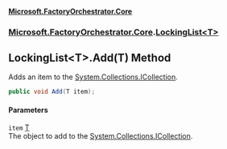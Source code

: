 #### [Microsoft.FactoryOrchestrator.Core](./Microsoft-FactoryOrchestrator-Core.md 'Microsoft.FactoryOrchestrator.Core')
### [Microsoft.FactoryOrchestrator.Core](./Microsoft-FactoryOrchestrator-Core.md 'Microsoft.FactoryOrchestrator.Core').[LockingList&lt;T&gt;](./Microsoft-FactoryOrchestrator-Core-LockingList-T-.md 'Microsoft.FactoryOrchestrator.Core.LockingList&lt;T&gt;')
## LockingList&lt;T&gt;.Add(T) Method
Adds an item to the [System.Collections.ICollection](https://docs.microsoft.com/en-us/dotnet/api/System.Collections.ICollection 'System.Collections.ICollection').  
```csharp
public void Add(T item);
```
#### Parameters
<a name='Microsoft-FactoryOrchestrator-Core-LockingList-T--Add(T)-item'></a>
`item` [T](./Microsoft-FactoryOrchestrator-Core-LockingList-T-.md#Microsoft-FactoryOrchestrator-Core-LockingList-T--T 'Microsoft.FactoryOrchestrator.Core.LockingList&lt;T&gt;.T')  
The object to add to the [System.Collections.ICollection](https://docs.microsoft.com/en-us/dotnet/api/System.Collections.ICollection 'System.Collections.ICollection').  
  

